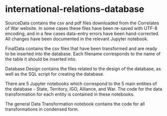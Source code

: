 # international-relations-database

SourceData contains the csv and pdf files downloaded from the Correlates of War website. In some cases these files have been re-saved with UTF-8 encoding, and in a few cases data-entry errors have been hand-corrected. All changes have been documented in the relevant Jupyter notebook.

FinalData contains the csv files that have been transformed and are ready to be inserted into the database. Each filename corresponds to the name of the table it should be inserted into.

Database Design contains the files related to the design of the database, as well as the SQL script for creating the database.

There are 5 Jupyter notebooks which correspond to the 5 main entities of the database - State, Territory, IGO, Alliance, and War. The code for the data transformation for each entity is contained in these notebooks.

The general Data Transformation notebook contains the code for all transformations in condensed form.
